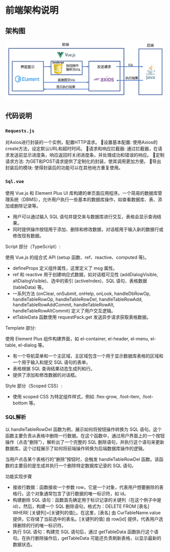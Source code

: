 # 前端架构说明

## 架构图

![](./前端结构.png)

## 代码说明

### `Requests.js`

对Axios进行封装的一个实例，配置HTTP请求。
设置基本配置: 使用Axios的create方法，设定默认URL和超时时间。
请求和响应拦截器: 通过拦截器，在请求发送前显示进度条，响应返回时关闭进度条，并处理成功和错误的响应。
定制请求方法: 为GET和POST请求提供了定制化的封装，使其调用更加方便。
导出封装后的模块: 使得封装后的功能可以在其他地方重复使用。

### `Sql.vue`

使用 Vue.js 和 Element Plus UI 库构建的单页面应用程序。一个简易的数据库管理系统（DBMS），允许用户执行一些基本的数据库操作，如查看数据库、表、添加或删除记录等。
* 用户可以通过输入 SQL 语句并提交来与数据库进行交互，表格会显示查询结果。
* 同时提供操作按钮用于添加、删除和修改数据，对话框用于输入新的数据行或修改现有数据。

 Script 部分（TypeScript）:

使用 Vue.js 的组合式 API (setup 函数、ref、reactive、computed 等)。
* defineProps 定义组件属性，这里定义了 msg 属性。
* ref 和 reactive 用于创建响应式数据，如对话框可见性 (addDialogVisible, altDialogVisible)、选中的索引 (activeIndex)、SQL 语句、表格数据 (tableData) 等。
* 一系列方法 (onClear, onSubmit, onHelp, onLook, handleDbRowOp, handleTableRowOp, handleTableRowDel, handleTableRowAdd, handleTableRowAddCommit, handleTableRowAlt, handleTableRowAltCommit) 定义了用户交互逻辑。
* etTableData 函数使用 requestPack.get 发送异步请求获取表格数据。

Template 部分:

使用 Element Plus 组件构建界面，如 el-container, el-header, el-menu, el-table, el-dialog 等。
* 有一个导航菜单和一个主区域，主区域包含一个用于显示数据库表格的区域和一个用于输入和提交 SQL 语句的表单。
* 表格根据 SQL 查询结果动态生成列和行。
* 提供了添加和修改数据的对话框。

Style 部分（Scoped CSS）:

* 使用 scoped CSS 为特定组件样式，例如 .flex-grow, .foot-item, .foot-bottom 等。

### SQL解析

以 handleTableRowDel 函数为例，展示如何将按钮操作转换为 SQL 语句。这个函数主要负责从表格中删除一行数据。在这个函数中，通过用户界面上的一个按钮操作（点击“删除”），解析出了一个完整的 SQL 删除语句，并执行这个语句来更新数据库。这个过程展示了如何将前端操作转换为后端数据库操作的逻辑。

当用户点击某个表格行的“删除”按钮时，会触发 handleTableRowDel 函数。该函数的主要目的是生成并执行一个删除特定数据库记录的 SQL 语句。

功能实现步骤
* 接收行数据：函数接收一个参数 row，它是一个对象，代表用户想要删除的表格行。这个对象通常包含了该行数据的唯一标识符，如 id。
* 构建删除 SQL 语句：函数首先确定用于标识记录的关键列（在这个例子中是 id）。然后，构建一个 SQL 删除语句，格式为：DELETE FROM [表名] WHERE [关键列]=[关键列的值];。在这里，[表名] 由 CurTableName.value 提供，它存储了当前选中的表名。[关键列的值] 由 row[id] 提供，代表用户选择删除的行的唯一标识符。
* 执行 SQL 语句：构建完 SQL 语句后，通过 getTableData 函数执行这个语句。在执行删除操作后，getTableData 可能还负责刷新表格，以显示最新的数据状态。